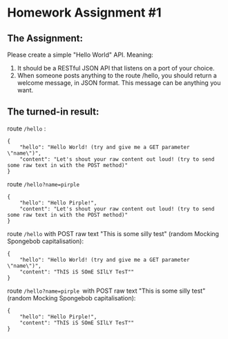 # Homework Assignment #1

## The Assignment:

Please create a simple "Hello World" API. Meaning:

1. It should be a RESTful JSON API that listens on a port of your choice. 
2. When someone posts anything to the route /hello, you should return a welcome message, in JSON format. This message can be anything you want. 

## The turned-in result:

route `/hello` :

```
{
	"hello": "Hello World! (try and give me a GET parameter \"name\")",
	"content": "Let's shout your raw content out loud! (try to send some raw text in with the POST method)"
}
```

route `/hello?name=pirple`

```
{
	"hello": "Hello Pirple!",
	"content": "Let's shout your raw content out loud! (try to send some raw text in with the POST method)"
}
```

route `/hello` with POST raw text "This is some silly test" (random Mocking Spongebob capitalisation):

```
{
	"hello": "Hello World! (try and give me a GET parameter \"name\")",
	"content": "ThIS iS SOmE SIlLY TesT""
}
```

route `/hello?name=pirple `with POST raw text "This is some silly test" (random Mocking Spongebob capitalisation):

```
{
	"hello": "Hello Pirple!",
	"content": "ThIS iS SOmE SIlLY TesT""
}
```